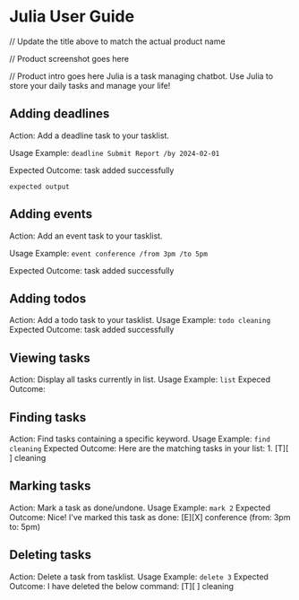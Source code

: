 # Julia User Guide

// Update the title above to match the actual product name

// Product screenshot goes here

// Product intro goes here
Julia is a task managing chatbot. Use Julia to store your daily tasks and manage your life!

## Adding deadlines

Action: Add a deadline task to your tasklist.



Usage Example: `deadline Submit Report /by 2024-02-01`


Expected Outcome: task added successfully

```
expected output
```

## Adding events

Action: Add an event task to your tasklist.

Usage Example: `event conference /from 3pm /to 5pm`

Expected Outcome: task added successfully


## Adding todos

Action: Add a todo task to your tasklist.
Usage Example: `todo cleaning`
Expected Outcome: task added successfully

## Viewing tasks

Action: Display all tasks currently in list.
Usage Example: `list`
Expeced Outcome: 

## Finding tasks

Action: Find tasks containing a specific keyword.
Usage Example: `find cleaning`
Expected Outcome: Here are the matching tasks in your list: 1. [T][ ] cleaning 

## Marking tasks

Action: Mark a task as done/undone.
Usage Example: `mark 2`
Expected Outcome: Nice! I've marked this task as done: [E][X] conference (from: 3pm to: 5pm)

## Deleting tasks

Action: Delete a task from tasklist.
Usage Example: `delete 3`
Expected Outcome: I have deleted the below command: [T][ ] cleaning
